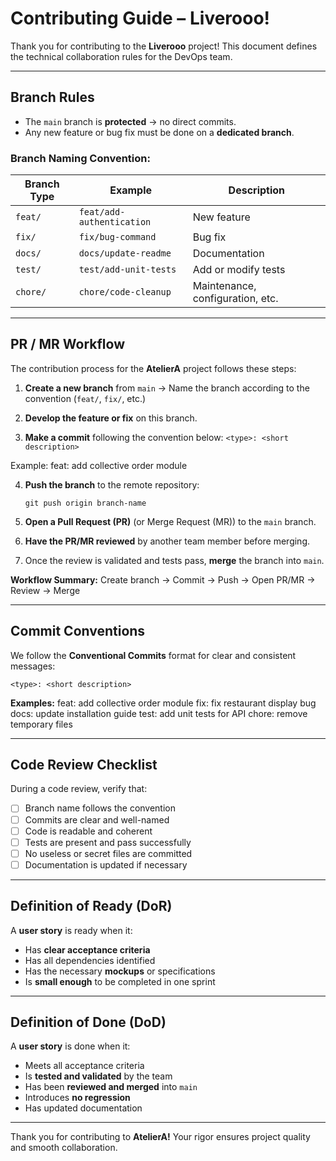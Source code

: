 # Contributing Guide – Liverooo!

Thank you for contributing to the **Liverooo** project!
This document defines the technical collaboration rules for the DevOps team.

---

## Branch Rules

- The `main` branch is **protected** → no direct commits.
- Any new feature or bug fix must be done on a **dedicated branch**.

### Branch Naming Convention:

| Branch Type | Example | Description |
|-------------|---------|-------------|
| `feat/` | `feat/add-authentication` | New feature |
| `fix/` | `fix/bug-command` | Bug fix |
| `docs/` | `docs/update-readme` | Documentation |
| `test/` | `test/add-unit-tests` | Add or modify tests |
| `chore/` | `chore/code-cleanup` | Maintenance, configuration, etc. |

---

## PR / MR Workflow

The contribution process for the **AtelierA** project follows these steps:

1. **Create a new branch** from `main`
   → Name the branch according to the convention (`feat/`, `fix/`, etc.)

2. **Develop the feature or fix** on this branch.

3. **Make a commit** following the convention below:
   `<type>: <short description>`

Example:
feat: add collective order module

4. **Push the branch** to the remote repository:
   ```
   git push origin branch-name
   ```

5. **Open a Pull Request (PR)** (or Merge Request (MR)) to the `main` branch.

6. **Have the PR/MR reviewed** by another team member before merging.

7. Once the review is validated and tests pass, **merge** the branch into `main`.

**Workflow Summary:**
Create branch → Commit → Push → Open PR/MR → Review → Merge

---

## Commit Conventions

We follow the **Conventional Commits** format for clear and consistent messages:

`<type>: <short description>`

**Examples:**
feat: add collective order module
fix: fix restaurant display bug
docs: update installation guide
test: add unit tests for API
chore: remove temporary files

---

## Code Review Checklist

During a code review, verify that:

- [ ] Branch name follows the convention
- [ ] Commits are clear and well-named
- [ ] Code is readable and coherent
- [ ] Tests are present and pass successfully
- [ ] No useless or secret files are committed
- [ ] Documentation is updated if necessary

---

## Definition of Ready (DoR)

A **user story** is ready when it:

- Has **clear acceptance criteria**
- Has all dependencies identified
- Has the necessary **mockups** or specifications
- Is **small enough** to be completed in one sprint

---

## Definition of Done (DoD)

A **user story** is done when it:

- Meets all acceptance criteria
- Is **tested and validated** by the team
- Has been **reviewed and merged** into `main`
- Introduces **no regression**
- Has updated documentation

---

Thank you for contributing to **AtelierA!** Your rigor ensures project quality and smooth collaboration.
